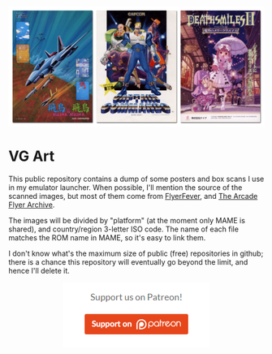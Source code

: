 ![Sample arcade posters](docs/sample_arc.png "Sample arcade posters")

# VG Art

This public repository contains a dump of some posters and box scans I use in my
emulator launcher. When possible, I'll mention the source of the scanned images,
but most of them come from [FlyerFever](https://www.flyerfever.com/), and
[The Arcade Flyer Archive](https://flyers.arcade-museum.com/).

The images will be divided by "platform" (at the moment only MAME is shared),
and country/region 3-letter ISO code. The name of each file matches the ROM name
in MAME, so it's easy to link them.

I don't know what's the maximum size of public (free) repositories in github;
there is a chance this repository will eventually go beyond the limit, and hence
I'll delete it.

<p align="center">
    <a href="https://www.patreon.com/romdb"><img src="docs/patreon_button.png" /></a>
</p>
